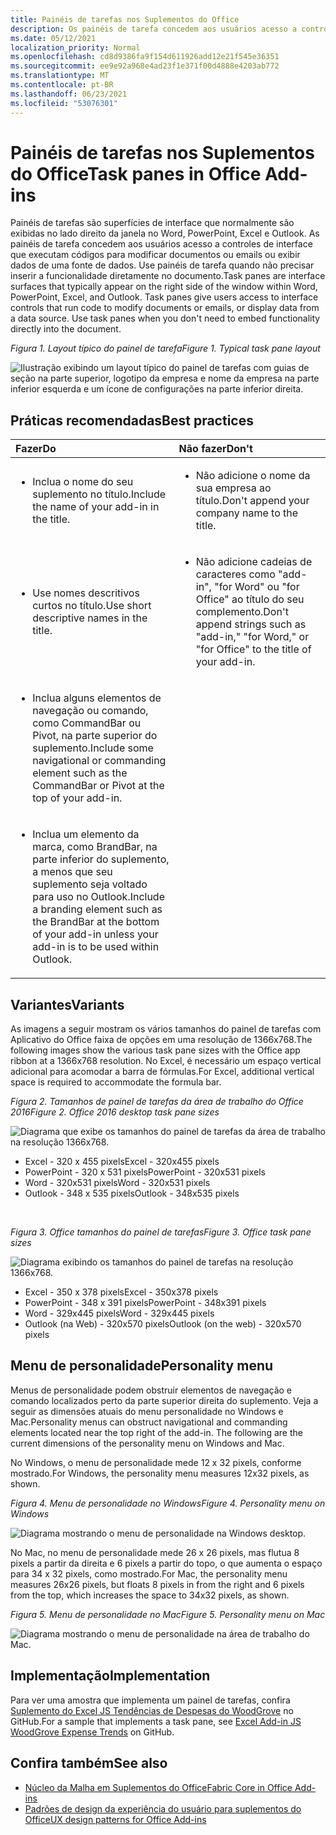 ```yaml
---
title: Painéis de tarefas nos Suplementos do Office
description: Os painéis de tarefa concedem aos usuários acesso a controles de interface que executam códigos para modificar documentos ou emails ou exibir dados de uma fonte de dados.
ms.date: 05/12/2021
localization_priority: Normal
ms.openlocfilehash: cd8d9386fa9f154d611926add12e21f545e36351
ms.sourcegitcommit: ee9e92a968e4ad23f1e371f00d4888e4203ab772
ms.translationtype: MT
ms.contentlocale: pt-BR
ms.lasthandoff: 06/23/2021
ms.locfileid: "53076301"
---
```

# <a name="task-panes-in-office-add-ins"></a><span data-ttu-id="57a61-103">Painéis de tarefas nos Suplementos do Office</span><span class="sxs-lookup"><span data-stu-id="57a61-103">Task panes in Office Add-ins</span></span>

<span data-ttu-id="57a61-p101">Painéis de tarefas são superfícies de interface que normalmente são exibidas no lado direito da janela no Word, PowerPoint, Excel e Outlook. As painéis de tarefa concedem aos usuários acesso a controles de interface que executam códigos para modificar documentos ou emails ou exibir dados de uma fonte de dados. Use painéis de tarefa quando não precisar inserir a funcionalidade diretamente no documento.</span><span class="sxs-lookup"><span data-stu-id="57a61-p101">Task panes are interface surfaces that typically appear on the right side of the window within Word, PowerPoint, Excel, and Outlook. Task panes give users access to interface controls that run code to modify documents or emails, or display data from a data source. Use task panes when you don't need to embed functionality directly into the document.</span></span>

<span data-ttu-id="57a61-107">*Figura 1. Layout típico do painel de tarefa*</span><span class="sxs-lookup"><span data-stu-id="57a61-107">*Figure 1. Typical task pane layout*</span></span>

![Ilustração exibindo um layout típico do painel de tarefas com guias de seção na parte superior, logotipo da empresa e nome da empresa na parte inferior esquerda e um ícone de configurações na parte inferior direita.](../images/overview-with-app-task-pane.png)

## <a name="best-practices"></a><span data-ttu-id="57a61-109">Práticas recomendadas</span><span class="sxs-lookup"><span data-stu-id="57a61-109">Best practices</span></span>

|<span data-ttu-id="57a61-110">Fazer</span><span class="sxs-lookup"><span data-stu-id="57a61-110">Do</span></span>|<span data-ttu-id="57a61-111">Não fazer</span><span class="sxs-lookup"><span data-stu-id="57a61-111">Don't</span></span>|
|:-----|:--------|
|<ul><li><span data-ttu-id="57a61-112">Inclua o nome do seu suplemento no título.</span><span class="sxs-lookup"><span data-stu-id="57a61-112">Include the name of your add-in in the title.</span></span></li></ul>|<ul><li><span data-ttu-id="57a61-113">Não adicione o nome da sua empresa ao título.</span><span class="sxs-lookup"><span data-stu-id="57a61-113">Don't append your company name to the title.</span></span></li></ul>|
|<ul><li><span data-ttu-id="57a61-114">Use nomes descritivos curtos no título.</span><span class="sxs-lookup"><span data-stu-id="57a61-114">Use short descriptive names in the title.</span></span></li></ul>|<ul><li><span data-ttu-id="57a61-115">Não adicione cadeias de caracteres como "add-in", "for Word" ou "for Office" ao título do seu complemento.</span><span class="sxs-lookup"><span data-stu-id="57a61-115">Don't append strings such as "add-in," "for Word," or "for Office" to the title of your add-in.</span></span></li></ul>|
|<ul><li><span data-ttu-id="57a61-116">Inclua alguns elementos de navegação ou comando, como CommandBar ou Pivot, na parte superior do suplemento.</span><span class="sxs-lookup"><span data-stu-id="57a61-116">Include some navigational or commanding element such as the CommandBar or Pivot at the top of your add-in.</span></span></li></ul>||
|<ul><li><span data-ttu-id="57a61-117">Inclua um elemento da marca, como BrandBar, na parte inferior do suplemento, a menos que seu suplemento seja voltado para uso no Outlook.</span><span class="sxs-lookup"><span data-stu-id="57a61-117">Include a branding element such as the BrandBar at the bottom of your add-in unless your add-in is to be used within Outlook.</span></span></li></ul>||

## <a name="variants"></a><span data-ttu-id="57a61-118">Variantes</span><span class="sxs-lookup"><span data-stu-id="57a61-118">Variants</span></span>

<span data-ttu-id="57a61-119">As imagens a seguir mostram os vários tamanhos do painel de tarefas com Aplicativo do Office faixa de opções em uma resolução de 1366x768.</span><span class="sxs-lookup"><span data-stu-id="57a61-119">The following images show the various task pane sizes with the Office app ribbon at a 1366x768 resolution.</span></span> <span data-ttu-id="57a61-120">No Excel, é necessário um espaço vertical adicional para acomodar a barra de fórmulas.</span><span class="sxs-lookup"><span data-stu-id="57a61-120">For Excel, additional vertical space is required to accommodate the formula bar.</span></span>  

<span data-ttu-id="57a61-121">*Figura 2. Tamanhos de painel de tarefas da área de trabalho do Office 2016*</span><span class="sxs-lookup"><span data-stu-id="57a61-121">*Figure 2. Office 2016 desktop task pane sizes*</span></span>

![Diagrama que exibe os tamanhos do painel de tarefas da área de trabalho na resolução 1366x768.](../images/office-2016-taskpane-sizes.png)

- <span data-ttu-id="57a61-123">Excel - 320 x 455 pixels</span><span class="sxs-lookup"><span data-stu-id="57a61-123">Excel - 320x455 pixels</span></span>
- <span data-ttu-id="57a61-124">PowerPoint - 320 x 531 pixels</span><span class="sxs-lookup"><span data-stu-id="57a61-124">PowerPoint - 320x531 pixels</span></span>
- <span data-ttu-id="57a61-125">Word - 320x531 pixels</span><span class="sxs-lookup"><span data-stu-id="57a61-125">Word - 320x531 pixels</span></span>
- <span data-ttu-id="57a61-126">Outlook - 348 x 535 pixels</span><span class="sxs-lookup"><span data-stu-id="57a61-126">Outlook - 348x535 pixels</span></span>

<br/>

<span data-ttu-id="57a61-127">*Figura 3. Office tamanhos do painel de tarefas*</span><span class="sxs-lookup"><span data-stu-id="57a61-127">*Figure 3. Office task pane sizes*</span></span>

![Diagrama exibindo os tamanhos do painel de tarefas na resolução 1366x768.](../images/office-365-taskpane-sizes.png)

- <span data-ttu-id="57a61-129">Excel - 350 x 378 pixels</span><span class="sxs-lookup"><span data-stu-id="57a61-129">Excel - 350x378 pixels</span></span>
- <span data-ttu-id="57a61-130">PowerPoint - 348 x 391 pixels</span><span class="sxs-lookup"><span data-stu-id="57a61-130">PowerPoint - 348x391 pixels</span></span>
- <span data-ttu-id="57a61-131">Word - 329x445 pixels</span><span class="sxs-lookup"><span data-stu-id="57a61-131">Word - 329x445 pixels</span></span>
- <span data-ttu-id="57a61-132">Outlook (na Web) - 320x570 pixels</span><span class="sxs-lookup"><span data-stu-id="57a61-132">Outlook (on the web) - 320x570 pixels</span></span>

## <a name="personality-menu"></a><span data-ttu-id="57a61-133">Menu de personalidade</span><span class="sxs-lookup"><span data-stu-id="57a61-133">Personality menu</span></span>

<span data-ttu-id="57a61-p103">Menus de personalidade podem obstruir elementos de navegação e comando localizados perto da parte superior direita do suplemento. Veja a seguir as dimensões atuais do menu personalidade no Windows e Mac.</span><span class="sxs-lookup"><span data-stu-id="57a61-p103">Personality menus can obstruct navigational and commanding elements located near the top right of the add-in. The following are the current dimensions of the personality menu on Windows and Mac.</span></span>

<span data-ttu-id="57a61-136">No Windows, o menu de personalidade mede 12 x 32 pixels, conforme mostrado.</span><span class="sxs-lookup"><span data-stu-id="57a61-136">For Windows, the personality menu measures 12x32 pixels, as shown.</span></span>

<span data-ttu-id="57a61-137">*Figura 4. Menu de personalidade no Windows*</span><span class="sxs-lookup"><span data-stu-id="57a61-137">*Figure 4. Personality menu on Windows*</span></span>

![Diagrama mostrando o menu de personalidade na Windows desktop.](../images/personality-menu-win.png)

<span data-ttu-id="57a61-139">No Mac, no menu de personalidade mede 26 x 26 pixels, mas flutua 8 pixels a partir da direita e 6 pixels a partir do topo, o que aumenta o espaço para 34 x 32 pixels, como mostrado.</span><span class="sxs-lookup"><span data-stu-id="57a61-139">For Mac, the personality menu measures 26x26 pixels, but floats 8 pixels in from the right and 6 pixels from the top, which increases the space to 34x32 pixels, as shown.</span></span>

<span data-ttu-id="57a61-140">*Figura 5. Menu de personalidade no Mac*</span><span class="sxs-lookup"><span data-stu-id="57a61-140">*Figure 5. Personality menu on Mac*</span></span>

![Diagrama mostrando o menu de personalidade na área de trabalho do Mac.](../images/personality-menu-mac.png)

## <a name="implementation"></a><span data-ttu-id="57a61-142">Implementação</span><span class="sxs-lookup"><span data-stu-id="57a61-142">Implementation</span></span>

<span data-ttu-id="57a61-143">Para ver uma amostra que implementa um painel de tarefas, confira [Suplemento do Excel JS Tendências de Despesas do WoodGrove](https://github.com/OfficeDev/Excel-Add-in-WoodGrove-Expense-Trends) no GitHub.</span><span class="sxs-lookup"><span data-stu-id="57a61-143">For a sample that implements a task pane, see [Excel Add-in JS WoodGrove Expense Trends](https://github.com/OfficeDev/Excel-Add-in-WoodGrove-Expense-Trends) on GitHub.</span></span>

## <a name="see-also"></a><span data-ttu-id="57a61-144">Confira também</span><span class="sxs-lookup"><span data-stu-id="57a61-144">See also</span></span>

- [<span data-ttu-id="57a61-145">Núcleo da Malha em Suplementos do Office</span><span class="sxs-lookup"><span data-stu-id="57a61-145">Fabric Core in Office Add-ins</span></span>](fabric-core.md)
- [<span data-ttu-id="57a61-146">Padrões de design da experiência do usuário para suplementos do Office</span><span class="sxs-lookup"><span data-stu-id="57a61-146">UX design patterns for Office Add-ins</span></span>](../design/ux-design-pattern-templates.md)
